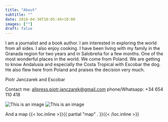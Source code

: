 ```yaml
---
title: "About"
subtitle: ""
date: 2018-04-30T10:05:49+10:00
images: [""]
draft: false
---
```


I am a journalist and a book author. 
I am interested in exploring the world from all sides. 
I also enjoy cooking. I have been living with my family in the Granada region for two years and in Salobreña for a few
months. One of the most wonderful places in the world. We come from Poland.
We are getting to know Andalusia and especially the Costa Tropical with Escobar the dog. He also flew
here from Poland and praises the decision very much.

Piotr Janczarek and Escobar

Contact me:
allpress.piotr.janczarek@gmail.com
phone/Whatsapp: +34 654 110 418

![This is an image](/img/Escobar.jpg)
![This is an image](/img/PJ-1.jpg)

> 



And a map
{{< loc.inline >}}{{ partial "map" . }}{{< /loc.inline >}}
